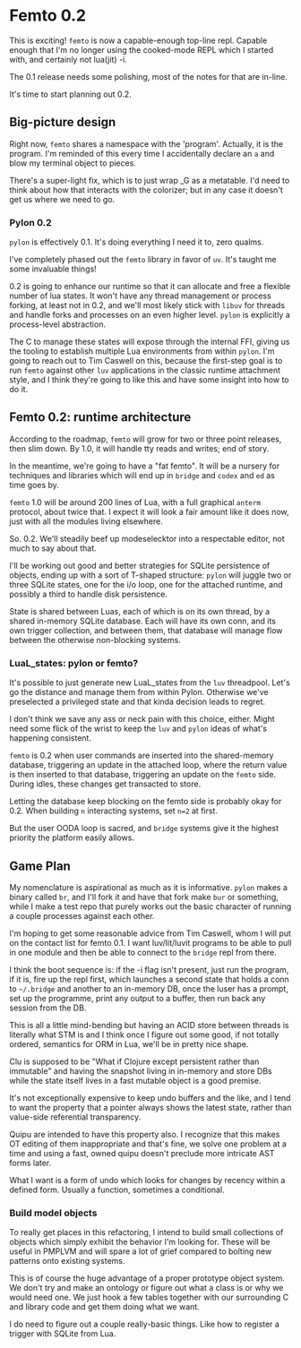 # Femto 0.2


This is exciting! ``femto`` is now a capable-enough top-line repl. Capable
enough that I'm no longer using the cooked-mode REPL which I started with,
and certainly not lua(jit) -i.


The 0.1 release needs some polishing, most of the notes for that are in-line.


It's time to start planning out 0.2.


## Big-picture design

Right now, ``femto`` shares a namespace with the 'program'. Actually, it is the
program.  I'm reminded of this every time I accidentally declare an ``a`` and
blow my terminal object to pieces.


There's a super-light fix, which is to just wrap _G as a metatable.  I'd need
to think about how that interacts with the colorizer; but in any case it
doesn't get us where we need to go.


### Pylon 0.2

``pylon`` is effectively 0.1. It's doing everything I need it to, zero qualms.


I've completely phased out the ``femto`` library in favor of ``uv``. It's taught
me some invaluable things!


0.2 is going to enhance our runtime so that it can allocate and free a
flexible number of lua states.  It won't have any thread management or process
forking, at least not in 0.2, and we'll most likely stick with ``libuv`` for
threads and handle forks and processes on an even higher level.  ``pylon`` is
explicitly a process-level abstraction.


The C to manage these states will expose through the internal FFI, giving us
the tooling to establish multiple Lua environments from within ``pylon``.
I'm going to reach out to Tim Caswell on this, because the first-step goal is
to run ``femto`` against other ``luv`` applications in the classic runtime
attachment style, and I think they're going to like this and have some
insight into how to do it.


## Femto 0.2: runtime architecture

According to the roadmap, ``femto`` will grow for two or three point releases,
then slim down.  By 1.0, it will handle tty reads and writes; end of story.


In the meantime, we're going to have a "fat femto". It will be a nursery for
techniques and libraries which will end up in ``bridge`` and ``codex`` and ``ed``
as time goes by.


``femto`` 1.0 will be around 200 lines of Lua, with a full graphical ``anterm``
protocol, about twice that.  I expect it will look a fair amount like it does
now, just with all the modules living elsewhere.


So. 0.2. We'll steadily beef up modeselecktor into a respectable editor, not
much to say about that.


I'll be working out good and better strategies for SQLite persistence of
objects, ending up with a sort of T-shaped structure: ``pylon`` will juggle two
or three SQLite states, one for the i/o loop, one for the attached runtime,
and possibly a third to handle disk persistence.


State is shared between Luas, each of which is on its own thread, by a shared
in-memory SQLite database. Each will have its own conn, and its own trigger
collection, and between them, that database will manage flow between the
otherwise non-blocking systems.


### LuaL_states: pylon or femto?

It's possible to just generate new LuaL_states from the ``luv`` threadpool.
Let's go the distance and manage them from within Pylon.  Otherwise we've
preselected a privileged state and that kinda decision leads to regret.


I don't think we save any ass or neck pain with this choice, either.  Might
need some flick of the wrist to keep the ``luv`` and ``pylon`` ideas of what's
happening consistent.


``femto`` is 0.2 when user commands are inserted into the shared-memory
database, triggering an update in the attached loop, where the return value
is then inserted to that database, triggering an update on the ``femto`` side.
During idles, these changes get transacted to store.


Letting the database keep blocking on the femto side is probably okay for 0.2.
When building ``n`` interacting systems, set ``n=2`` at first.


But the user OODA loop is sacred, and ``bridge`` systems give it the highest
priority the platform easily allows.


## Game Plan

My nomenclature is aspirational as much as it is informative. ``pylon`` makes a
binary called ``br``, and I'll fork it and have that fork make ``bur`` or
something, while I make a test repo that purely works out the basic character
of running a couple processes against each other.


I'm hoping to get some reasonable advice from Tim Caswell, whom I will put on
the contact list for femto 0.1. I want luv/lit/luvit programs to be able to
pull in one module  and then be able to connect to the ``bridge`` repl from
there.


I think the boot sequence is: if the -i flag isn't present, just run the
program, if it is, fire up the repl first, which launches a second state
that holds a conn to ``~/.bridge`` and another to an in-memory DB, once the
luser has a prompt, set up the programme, print any output to a buffer, then
run back any session from the DB.


This is all a little mind-bending but having an ACID store between threads is
literally what STM is and I think once I figure out some good, if not totally
ordered, semantics for ORM in Lua, we'll be in pretty nice shape.


Clu is supposed to be "What if Clojure except persistent rather than immutable"
and having the snapshot living in in-memory and store DBs while the state
itself lives in a fast mutable object is a good premise.


It's not exceptionally expensive to keep undo buffers and the like, and I tend
to want the property that a pointer always shows the latest state, rather than
value-side referential transparency.


Quipu are intended to have this property also. I recognize that this makes
OT editing of them inappropriate and that's fine, we solve one problem at a
time and using a fast, owned quipu doesn't preclude more intricate AST forms
later.


What I want is a form of undo which looks for changes by recency within a
defined form. Usually a function, sometimes a conditional.


### Build model objects

To really get places in this refactoring, I intend to build small collections
of objects which simply exhibit the behavior I'm looking for.  These will be
useful in PMPLVM and will spare a lot of grief compared to bolting new
patterns onto existing systems.


This is of course the huge advantage of a proper prototype object system.
We don't try and make an ontology or figure out what a class is or why we
would need one. We just hook a few tables together with our surrounding C and
library code and get them doing what we want.


I do need to figure out a couple really-basic things.  Like how to register
a trigger with SQLite from Lua.
